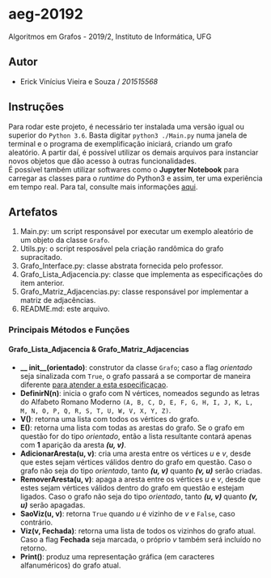 # aeg-20192

Algoritmos em Grafos - 2019/2, Instituto de Informática, UFG

## Autor

- Erick Vinícius Vieira e Souza / _201515568_

## Instruções

Para rodar este projeto, é necessário ter instalada uma versão igual ou superior do `Python 3.6`. Basta digitar `python3 ./Main.py` numa janela de terminal e o programa de exemplificação iniciará, criando um grafo aleatório. A partir daí, é possível utilizar os demais arquivos para instanciar novos objetos que dão acesso à outras funcionalidades.  
É possível também utilizar softwares como o **Jupyter Notebook** para carregar as classes para o _runtime_ do Python3 e assim, ter uma experiência em tempo real. Para tal, consulte mais informações [aqui](https://jupyter-notebook.readthedocs.io/en/stable/examples/Notebook/Running%20Code.html).  

## Artefatos  

1. Main.py: um script responsável por executar um exemplo aleatório de um objeto da classe `Grafo`.  
2. Utils.py: o script resposável pela criação randômica do grafo supracitado.  
3. Grafo_Interface.py: classe abstrata fornecida pelo professor.  
4. Grafo_Lista_Adjacencia.py: classe que implementa as especificações do item anterior.  
5. Grafo_Matriz_Adjacencias.py: classe responsável por implementar a matriz de adjacências.  
6. README.md: este arquivo.

### Principais Métodos e Funções

#### Grafo_Lista_Adjacencia & Grafo_Matriz_Adjacencias

- **__ init__(orientado)**: construtor da classe `Grafo`; caso a flag _orientado_ seja sinalizada com `True`, o grafo passará a se comportar de maneira diferente [para atender a esta especificaçao](http://www.educ.fc.ul.pt/icm/icm2001/icm33/grafosorientados.htm).
- **DefinirN(n)**: inicia o grafo com N vértices, nomeados segundo as letras do Alfabeto Romano Moderno `(A, B, C, D, E, F, G, H, I, J, K, L, M, N, O, P, Q, R, S, T, U, W, V, X, Y, Z)`.  
- **V()**: retorna uma lista com todos os vértices do grafo.
- **E()**: retorna uma lista com todas as arestas do grafo. Se o grafo em questão for do tipo _orientado_, então a lista resultante contará apenas com **1** aparição da aresta _**(u, v)**_.
- **AdicionarAresta(u, v)**: cria uma aresta entre os vértices _u_ e _v_, desde que estes sejam vértices válidos dentro do grafo em questão. Caso o grafo não seja do tipo _orientado_, tanto _**(u, v)**_ quanto _**(v, u)**_ serão criadas.
- **RemoverAresta(u, v)**: apaga a aresta entre os vértices _u_ e _v_, desde que estes sejam vértices válidos dentro do grafo em questão e estejam ligados. Caso o grafo não seja do tipo _orientado_, tanto _**(u, v)**_ quanto _**(v, u)**_ serão apagadas.
- **SaoViz(u, v)**: retorna `True` quando _u_ é vizinho de _v_ e `False`, caso contrário.
- **Viz(v, Fechada)**: retorna uma lista de todos os vizinhos do grafo atual. Caso a flag __Fechada__ seja marcada, o próprio _v_ também será incluído no retorno.
- **Print()**: produz uma representação gráfica (em caracteres alfanuméricos) do grafo atual.
